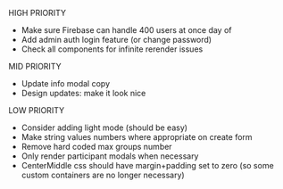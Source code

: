 HIGH PRIORITY

- Make sure Firebase can handle 400 users at once day of
- Add admin auth login feature (or change password)
- Check all components for infinite rerender issues

MID PRIORITY

- Update info modal copy
- Design updates: make it look nice

LOW PRIORITY

- Consider adding light mode (should be easy)
- Make string values numbers where appropriate on create form
- Remove hard coded max groups number
- Only render participant modals when necessary
- CenterMiddle css should have margin+padding set to zero (so some custom
  containers are no longer necessary)
